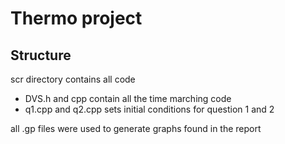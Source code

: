 # Thermo project

## Structure

scr directory contains all code

- DVS.h and cpp contain all the time marching code
- q1.cpp and q2.cpp sets initial conditions for question 1 and 2

all .gp files were used to generate graphs found in the report
